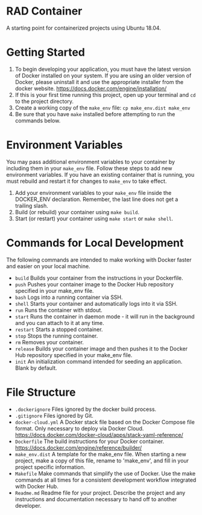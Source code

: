 # RAD Container
A starting point for containerized projects using Ubuntu 18.04.

# Getting Started
1. To begin developing your application, you must have the latest version of Docker installed on your system. If you are using an older version of Docker, please uninstall it and use the appropriate installer from the docker website. https://docs.docker.com/engine/installation/
2. If this is your first time running this project, open up your terminal and `cd` to the project directory.
3. Create a working copy of the `make_env` file: `cp make_env.dist make_env`
4. Be sure that you have `make` installed before attempting to run the commands below.

# Environment Variables
You may pass additional environment variables to your container by including them in your `make_env` file.  Follow these steps to add new environment variables.  If you have an existing container that is running, you must rebuild and restart it for changes to `make_env` to take effect.

1.  Add your environment variables to your `make_env` file inside the DOCKER_ENV declaration.  Remember, the last line does not get a trailing slash.
2.  Build (or rebuild) your container using `make build`.
3.  Start (or restart) your container using `make start` or `make shell`.

# Commands for Local Development
The following commands are intended to make working with Docker faster and easier on your local machine.

- `build` Builds your container from the instructions in your Dockerfile.
- `push` Pushes your container image to the Docker Hub repository specified in your make_env file.
- `bash` Logs into a running container via SSH.
- `shell` Starts your container and automatically logs into it via SSH.
- `run`  Runs the container with stdout.
- `start` Runs the container in daemon mode - it will run in the background and you can attach to it at any time.
- `restart` Starts a stopped container.
- `stop` Stops the running container.
- `rm` Removes your container.
- `release` Builds your container image and then pushes it to the Docker Hub repository specified in your make_env file.
- `init` An initialization command intended for seeding an application.  Blank by default.

# File Structure
- `.dockerignore` Files ignored by the docker build process.
- `.gitignore` Files ignored by Git.
- `docker-cloud.yml` A Docker stack file based on the Docker Compose file format.  Only necessary to deploy via Docker Cloud.  https://docs.docker.com/docker-cloud/apps/stack-yaml-reference/
- `Dockerfile` The build instructions for your Docker container.  https://docs.docker.com/engine/reference/builder/
- `make_env.dist` A template for the make_env file.  When starting a new project, make a copy of this file, rename to 'make_env', and fill in your project specific information.  
- `Makefile` Make commands that simplify the use of Docker.  Use the make commands at all times for a consistent development workflow integrated with Docker Hub.
- `Readme.md` Readme file for your project.  Describe the project and any instructions and documentation necessary to hand off to another developer.